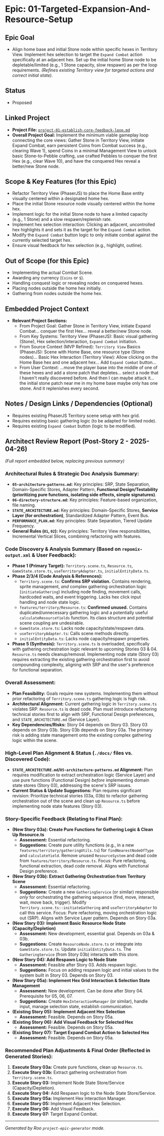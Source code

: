# Epic: 01-Targeted-Expansion-And-Resource-Setup

## Epic Goal

*   Align home base and initial Stone node within specific hexes in Territory View. Implement hex selection to target the `Expand Combat` action specifically at an adjacent hex. Set up the initial home Stone node to be depletable/limited (e.g., 1 Stone capacity, slow respawn) as per the loop requirements. *(Refines existing Territory view for targeted actions and correct initial state).*

## Status

*   Proposed

## Linked Project

*   **Project File:** [`project-01-establish-core-feedback-loop.md`](../project-01-establish-core-feedback-loop.md)
*   **Overall Project Goal:** Implement the minimum viable gameplay loop connecting the core views: Gather Stone in Territory View, initiate Expand Combat, earn persistent Coins from Combat success (e.g., clearing Wave 1), spend Coins in a minimal Management View to unlock basic Stone-to-Pebble crafting, use crafted Pebbles to conquer the first Hex (e.g., clear Wave 10), and have the conquered Hex reveal a better/new Stone node.

## Scope & Key Features (for this Epic)

*   Refactor Territory View (PhaserJS) to place the Home Base entity visually centered within a designated home hex.
*   Place the initial Stone resource node visually centered within the home hex.
*   Implement logic for the initial Stone node to have a limited capacity (e.g., 1 Stone) and a slow respawn/replenish rate.
*   Implement hex selection interaction: Clicking an adjacent, uncontrolled hex highlights it and sets it as the target for the `Expand Combat` action.
*   Modify the `Expand Combat` button logic to only initiate combat against the currently selected target hex.
*   Ensure visual feedback for hex selection (e.g., highlight, outline).

## Out of Scope (for this Epic)

*   Implementing the actual Combat Scene.
*   Awarding any currency (`Coins` or `$`).
*   Handling conquest logic or revealing nodes on conquered hexes.
*   Placing nodes outside the home hex initially.
*   Gathering from nodes outside the home hex.

## Embedded Project Context

*   **Relevant Project Sections:**
    *   From Project Goal: Gather Stone in Territory View, initiate Expand Combat... conquer the first Hex... reveal a better/new Stone node.
    *   From Key Systems: Territory View (PhaserJS): Basic visual gathering (Stone), Hex selection/interaction, `Expand Combat` initiation.
    *   From Source Context (MVP Refined): `Territory View` Basics (PhaserJS): Scene with Home Base, one resource type (Stone nodes)... Basic Hex Interaction (Territory View): Allow clicking on the Home Base hex and one adjacent hex... Add `Expand Combat` button...
    *   From User Context: ...move the player base into the middle of one of these hexes and add a stone patch that depletes... select a node that I haven't really discovered before. And then I can maybe attack it... the initial stone patch near me in my home base maybe only has one stone. And it replenishes every second.

## Notes / Design Links / Dependencies (Optional)

*   Requires existing PhaserJS Territory scene setup with hex grid.
*   Requires existing basic gathering logic (to be adapted for limited node).
*   Requires existing `Expand Combat` button (logic to be modified).

## Architect Review Report (Post-Story 2 - 2025-04-26)

*(Full report embedded below, replacing previous summary)*

### Architectural Rules & Strategic Doc Analysis Summary:
*   **`05-architecture-patterns.md`:** Key principles: SRP, State Separation, Domain-Specific Stores, Adapter Pattern, **Functional Design/Testability (prioritizing pure functions, isolating side effects, simple signatures)**.
*   **`06-directory-structure.md`:** Key principles: Feature-based organization, file naming.
*   **`STATE_ARCHITECTURE.md`:** Key principles: Domain-Specific Stores, **Service Layer (for orchestration)**, Standardized Adapter Pattern, Event Bus.
*   **`PERFORMANCE_PLAN.md`:** Key principles: State Separation, Tiered Update Frequency.
*   **General Rules (`01`, `02`):** Key principles: Territory View responsibilities, Incremental Vertical Slices, combining refactoring with features.

### Code Discovery & Analysis Summary (Based on `repomix-output.xml` & User Feedback):
*   **Phase 1 (Primary Target):** `Territory.scene.ts`, `Resource.ts`, `GameState.store.ts`, `useTerritoryAdapter.ts`, `initialEntityData.ts`.
*   **Phase 2/3/4 (Code Analysis & References):**
    *   `Territory.scene.ts`: **Confirms SRP violation.** Contains rendering, sprite management, *and* complex gathering orchestration logic (`initiateGathering`) including node finding, movement calls, hardcoded waits, and event triggering. Lacks hex click input handling and node state logic.
    *   `features/territory/Resource.ts`: **Confirmed unused.** Contains duplicated/unnecessary gathering logic and a potentially useful `calculateResourceYields` function. Its class structure and potential scene coupling are undesirable.
    *   `GameState.store.ts`: Lacks node capacity/state/respawn data.
    *   `useTerritoryAdapter.ts`: Calls scene methods directly.
    *   `initialEntityData.ts`: Lacks node capacity/respawn properties.
*   **Phase 5 (Synthesis):** `Territory.scene.ts` is overloaded, specifically with gathering orchestration logic relevant to upcoming Stories 03 & 04. `Resource.ts` needs cleanup/removal. Implementing node state (Story 03) requires extracting the existing gathering orchestration first to avoid compounding complexity, aligning with SRP and the user's preference for functional separation.

### Overall Assessment:
*   **Plan Feasibility:** Goals require new systems. Implementing them without prior refactoring of `Territory.scene.ts` gathering logic is high risk.
*   **Architectural Alignment:** Current gathering logic in `Territory.scene.ts` violates SRP. `Resource.ts` is dead code. Plan must introduce refactoring technical stories first to align with SRP, Functional Design preferences, and `STATE_ARCHITECTURE.md` (Service Layer).
*   **Key Dependencies/Risks:** Story 04 depends on Story 03. Story 03 depends on Story 03b. Story 03b depends on Story 03a. The primary risk is adding state management onto the existing complex gathering logic within the scene.

### High-Level Plan Alignment & Status (`./docs/` files vs. Discovered Code):
*   **`STATE_ARCHITECTURE.md`/`05-architecture-patterns.md` Alignment:** Plan requires modification to extract orchestration logic (Service Layer) and use pure functions (Functional Design) *before* implementing domain state stores (Story 03), addressing the scene's SRP issues.
*   **Current Status & Update Suggestions:** Plan requires significant revision: Prioritize technical stories (03a, 03b) to refactor gathering orchestration out of the scene and clean up `Resource.ts` before implementing node state features (Story 03).

### Story-Specific Feedback (Relating to Final Plan):
*   **(New Story 03a): Create Pure Functions for Gathering Logic & Clean Up Resource.ts**
    *   **Assessment:** Essential refactoring.
    *   **Suggestions:** Create pure utility functions (e.g., in a new `features/territory/gatheringUtils.ts`) for `findNearestNodeOfType` and `calculateYield`. Remove unused `ResourceSystem` and dead code from `features/territory/Resource.ts`. Focus: Pure refactoring, functional extraction, dead code removal. Aligns with Functional Design preference.
*   **(New Story 03b): Extract Gathering Orchestration from Territory Scene**
    *   **Assessment:** Essential refactoring.
    *   **Suggestions:** Create a new `GatheringService` (or similar) responsible *only* for orchestrating the gathering sequence (find, move, interact, wait, move back, trigger). Modify `Territory.scene.ts::initiateGathering` and `useTerritoryAdapter` to call this service. Focus: Pure refactoring, moving orchestration logic out (SRP). Aligns with Service Layer pattern. Depends on Story 03a.
*   **(New Story 03): Implement Basic Resource Node State (Capacity/Depletion)**
    *   **Assessment:** New development, essential goal. Depends on 03a & 03b.
    *   **Suggestions:** Create `ResourceNode.store.ts` or integrate into `GameState.store.ts`. Update `initialEntityData.ts`. The `GatheringService` (from Story 03b) interacts with this store.
*   **(New Story 04): Add Respawn Logic to Node State**
    *   **Assessment:** Feasible after Story 03. Adds respawn logic.
    *   **Suggestions:** Focus on adding respawn logic and initial values to the system built in Story 03. Depends on Story 03.
*   **(New Story 05a): Implement Hex Grid Interaction & Selection State Management**
    *   **Assessment:** New development. Can be done after Story 04. Prerequisite for 05, 06, 07.
    *   **Suggestions:** Create `HexInteractionManager` (or similar), handle input, manage selection state, establish communication.
*   **(Existing Story 05): Implement Adjacent Hex Selection**
    *   **Assessment:** Feasible. Depends on Story 05a.
*   **(Existing Story 06): Add Visual Feedback for Selected Hex**
    *   **Assessment:** Feasible. Depends on Story 05a.
*   **(Existing Story 07): Target Expand Combat Action to Selected Hex**
    *   **Assessment:** Feasible. Depends on Story 05a.

### Recommended Plan Adjustments & Final Order (Reflected in Generated Stories):
1.  **Execute Story 03a:** Create pure functions, clean up `Resource.ts`.
2.  **Execute Story 03b:** Extract gathering orchestration from `Territory.scene.ts`.
3.  **Execute Story 03:** Implement Node State Store/Service (Capacity/Depletion).
4.  **Execute Story 04:** Add Respawn logic to the Node State Store/Service.
5.  **Execute Story 05a:** Implement Hex Interaction Manager.
6.  **Execute Story 05:** Implement Adjacent Hex Selection.
7.  **Execute Story 06:** Add Visual Feedback.
8.  **Execute Story 07:** Target Expand Combat.

---
*Generated by Roo `project-epic-generator` mode.*